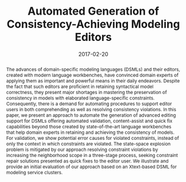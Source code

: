 ---
abstract: The advances of domain-specific modeling languages (DSMLs) and their editors,
  created with modern language workbenches, have convinced domain experts of applying
  them as important and powerful means in their daily endeavors. Despite the fact
  that such editors are proficient in retaining syntactical model correctness, they
  present major shortages in mastering the preservation of consistency in models with
  elaborated language-specific constraints. Consequently, there is a demand for automating
  procedures to support editor users in both comprehending as well as resolving consistency
  violations. In this paper, we present an approach to automate the generation of
  advanced editing support for DSMLs offering automated validation, content-assist
  and quick fix capabilities beyond those created by state-of-the-art language workbenches
  that help domain experts in retaining and achieving the consistency of models. For
  validation, we show potential error causes for violated constraints, instead of
  only the context in which constraints are violated. The state-space explosion problem
  is mitigated by our approach resolving constraint violations by increasing the neighborhood
  scope in a three-stage process, seeking constraint repair solutions presented as
  quick fixes to the editor user. We illustrate and provide an initial evaluation
  of our approach based on an Xtext-based DSML for modeling service clusters.
authors:
- Patrick Neubauer
- Robert Bill
- Manuel Wimmer
- Tanja Mayerhofer
date: '2017-02-20'
featured: false
links:
- name: Publik
  url: https://publik.tuwien.ac.at/showentry.php?ID=253172&lang=2
publication_types:
- '1'
publishDate: '2017-02-20'
specifics: 'Vortrag: 24th IEEE International Conference on Software Analysis, Evolution,
  and Reengineering (SANER), Klagenfurt, Österreich; 20.02.2017 - 24.02.2017; in:
  "Proceedings of the 24th IEEE International Conference on Software Analysis, Evolution,
  and Reengineering (SANER)", Proceedings of the 24th IEEE International Conference
  on Software Analysis, Evolution, and Reengineering (SANER), (2017), S. 1 - 12.'
title: Automated Generation of Consistency-Achieving Modeling Editors
url_pdf: https://doi.org/10.1109/SANER.2017.7884615
---